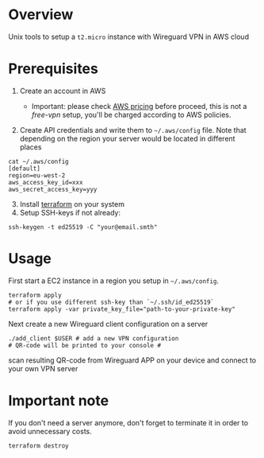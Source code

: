 # Overview
Unix tools to setup a `t2.micro` instance with Wireguard VPN in AWS cloud

# Prerequisites
1. Create an account in AWS
    * Important: please check [AWS pricing](https://aws.amazon.com/pricing) before proceed, this is not a *free-vpn* setup, you'll be charged according to AWS policies.

2. Create API credentials and write them to `~/.aws/config` file. Note that depending on the region your server would be located in different places
```
cat ~/.aws/config
[default]
region=eu-west-2
aws_access_key_id=xxx
aws_secret_access_key=yyy
```

3. Install [terraform](https://developer.hashicorp.com/terraform) on your system
4. Setup SSH-keys if not already:
```
ssh-keygen -t ed25519 -C "your@email.smth"
```

# Usage
First start a EC2 instance in a region you setup in `~/.aws/config`.
```
terraform apply
# or if you use different ssh-key than `~/.ssh/id_ed25519`
terraform apply -var private_key_file="path-to-your-private-key"
```
Next create a new Wireguard client configuration on a server
```
./add_client $USER # add a new VPN configuration
# QR-code will be printed to your console #
```
scan resulting QR-code from Wireguard APP on your device and connect to your own VPN server

# Important note
If you don't need a server anymore, don't forget to terminate it in order to avoid unnecessary costs.
```
terraform destroy
```
